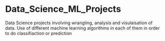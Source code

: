 # Data_Science_ML_Projects
Data Science projects involving wrangling, analysis and visulaisation of data.
Use of different machine learning algorithms in each of them in order to do classifiaction or prediction
